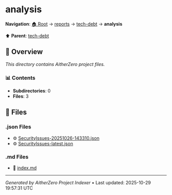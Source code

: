 # analysis

**Navigation**: [🏠 Root](../../../index.md) → [reports](../../index.md) → [tech-debt](../index.md) → **analysis**

⬆️ **Parent**: [tech-debt](../index.md)

## 📖 Overview

*This directory contains AitherZero project files.*

### 📊 Contents

- **Subdirectories**: 0
- **Files**: 3

## 📄 Files

### .json Files

- ⚙️ [SecurityIssues-20251026-143310.json](./SecurityIssues-20251026-143310.json)
- ⚙️ [SecurityIssues-latest.json](./SecurityIssues-latest.json)

### .md Files

- 📝 [index.md](./index.md)

---

*Generated by AitherZero Project Indexer* • Last updated: 2025-10-29 19:57:31 UTC

